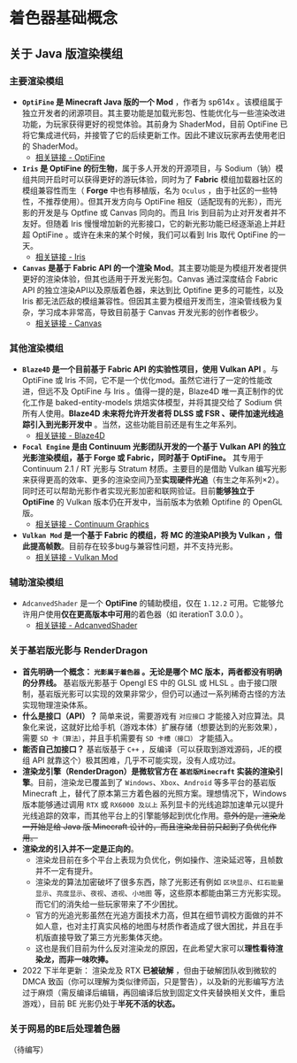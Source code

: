 # 着色器基础概念

## 关于 Java 版渲染模组

### 主要渲染模组

- **`OptiFine` 是 Minecraft Java 版的一个 Mod** ，作者为 sp614x 。该模组属于独立开发者的闭源项目。其主要功能是加载光影包、性能优化与一些渲染改进功能，为玩家获得更好的视觉体验。其前身为 ShaderMod，目前 OptiFine 已将它集成进代码，并接管了它的后续更新工作。因此不建议玩家再去使用老旧的 ShaderMod。
  - [相关链接 - OptiFine](https://www.optifine.net/home)
- **`Iris` 是 OptiFine 的衍生物**，属于多人开发的开源项目，与 Sodium（钠）模组共同开启时可以获得更好的游玩体验，同时为了 **Fabric** 模组加载器社区的模组兼容性而生（ **Forge** 中也有移植版，名为 `Oculus` ，由于社区的一些特性，不推荐使用）。但其开发方向与 OptiFine 相反（适配现有的光影），而光影的开发是与 Optfine 或 Canvas 同向的。而且 Iris 到目前为止对开发者并不友好。但随着 Iris 慢慢增加新的光影接口，它的新光影功能已经逐渐追上并赶超 OptiFine 。或许在未来的某个时候，我们可以看到 Iris 取代 OptiFine 的一天。
  - [相关链接 - Iris](https://irisshaders.net/)
- **`Canvas` 是基于 Fabric API 的一个渲染 Mod**。其主要功能是为模组开发者提供更好的渲染体验，但其也适用于开发光影包。Canvas 通过深度结合 Fabric API 的独立渲染API以及原版着色器，来达到比 Optifine 更多的可能性，以及 Iris 都无法匹敌的模组兼容性。但因其主要为模组开发而生，渲染管线极为复杂，学习成本非常高，导致目前基于 Canvas 开发光影的创作者极少。
  - [相关链接 - Canvas](https://github.com/vram-guild/canvas)

### 其他渲染模组

- **`Blaze4D` 是一个目前基于 Fabric API 的实验性项目，使用 Vulkan API** 。与 OptiFine 或 Iris 不同，它不是一个优化mod。虽然它进行了一定的性能改进，但远不及 OptiFine 与 Iris 。值得一提的是，Blaze4D 唯一真正制作的优化工作是 baked-entity-models 烘焙实体模型，并将其提交给了 Sodium 供所有人使用。**Blaze4D 未来将允许开发者将 DLSS 或 FSR 、硬件加速光线追踪引入到光影开发中** 。当然，这些功能目前还是有生之年系列。
  - [相关链接 - Blaze4D](https://github.com/KilnGraphics/Blaze4D)
- **`Focal Engine` 是由 Continuum 光影团队开发的一个基于 Vulkan API 的独立光影渲染模组，基于 Forge 或 Fabric，同时基于 OptiFine。** 其专用于 Continuum 2.1 / RT 光影与 Stratum 材质。主要目的是借助 Vulkan 编写光影来获得更高的效率、更多的渲染空间乃至**实现硬件光追**（有生之年系列×2）。同时还可以帮助光影作者实现光影加密和联网验证。目前**能够独立于 OptiFine** 的 Vulkan 版本仍在开发中，当前版本为依赖 Optifine 的 OpenGL 版。
  - [相关链接 - Continuum Graphics](https://continuum.graphics/)
- **`Vulkan Mod` 是一个基于 Fabric 的模组，将 MC 的渲染API换为 Vulkan ，借此提高帧数**。目前存在较多bug与兼容性问题，并不支持光影。
  - [相关链接 - Vulkan Mod](https://github.com/xCollateral/VulkanMod)

### 辅助渲染模组

- `AdcanvedShader` 是一个 **OptiFine** 的辅助模组，仅在 `1.12.2` 可用。它能够允许用户使用**仅在更高版本中可用**的着色器（如 iterationT 3.0.0 ）。
  - [相关链接 - AdcanvedShader](https://www.curseforge.com/minecraft/mc-mods/advancedshader)

### 关于基岩版光影与 RenderDragon

- **首先明确一个概念： `光影属于着色器` 。无论是哪个 MC 版本，两者都没有明确的分界线。** 基岩版光影基于 Opengl ES 中的 GLSL 或 HLSL 。由于接口限制，基岩版光影可以实现的效果非常少，但仍可以通过一系列稀奇古怪的方法实现物理渲染体系。
- **什么是接口（API）？** 简单来说，需要游戏有 `对应接口` 才能接入对应算法。具象化来说，这就好比给手机（游戏本体）扩展存储（想要达到的光影效果），需要 `SD 卡（算法）`，并且手机需要有  `SD 卡槽（接口）` 才能插入。
- **能否自己加接口？** 基岩版基于 `C++` ，反编译（可以获取到游戏源码，JE的模组 API 就靠这个）极其困难，几乎不可能实现，没有人成功过。
- **渲染龙引擎（RenderDragon）是微软官方在 `基岩版Minecraft` 实装的渲染引擎**。目前，渲染龙已覆盖到了 `Windows`、`Xbox`、`Android` 等多平台的基岩版 Minecraft 上，替代了原本第三方着色器的光照方案。理想情况下，Windows版本能够通过调用 `RTX` 或 `RX6000 及以上` 系列显卡的光线追踪加速单元以提升光线追踪的效率，而其他平台上的引擎能够起到优化作用。~~意外的是，渲染龙一开始是给 Java 版 Minecraft 设计的，而且渲染龙目前只起到了负优化作用。~~
- **渲染龙的引入并不一定是正向的**。
  - 渲染龙目前在多个平台上表现为负优化，例如操作、渲染延迟等，且帧数并不一定有提升。
  - 渲染龙的算法加密破坏了很多东西，除了光影还有例如 `区块显示`、`红石能量显示`、`亮度显示`、`夜视`、`透视`、`小地图` 等，这些原本都能由第三方光影实现。而它们的消失给一些玩家带来了不少困扰。
  - 官方的光追光影虽然在光追方面技术力高，但其在细节调校方面做的并不如人意，也对主打真实风格的地图与材质作者造成了很大困扰，并且在手机版直接导致了第三方光影集体灭绝。
  - 这也是我们目前为什么反对渲染龙的原因，在此希望大家可以**理性看待渲染龙，而非一味吹捧。**
- 2022 下半年更新： 渲染龙及 RTX **已被破解** ，但由于破解团队收到微软的 DMCA 致函（你可以理解为类似律师函，只是警告），以及新的光影编写方法过于麻烦（需反编译后编辑，再回编译后放到固定文件夹替换相关文件，重启游戏），目前 BE 光影仍处于**半死不活的状态。**

### 关于网易的BE后处理着色器

（待编写）

